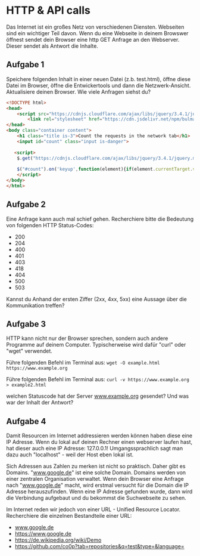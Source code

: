 HTTP & API calls
================

Das Internet ist ein großes Netz von verschiedenen Diensten. Webseiten sind ein wichtiger Teil davon. Wenn du eine Webseite in deinem Browswer öffnest sendet dein Browser eine http GET Anfrage an den Webserver. Dieser sendet als Antwort die Inhalte. 

Aufgabe 1
---------

Speichere folgenden Inhalt in einer neuen Datei (z.b. test.html), öffne diese Datei im Browser, öffne die Entwickertools und dann die Netzwerk-Ansicht. Aktualisiere deinen Browser. Wie viele Anfragen siehst du?

```html
<!DOCTYPE html>
<head>
    <script src="https://cdnjs.cloudflare.com/ajax/libs/jquery/3.4.1/jquery.min.js" ></script>
        <link rel="stylesheet" href="https://cdn.jsdelivr.net/npm/bulma@0.8.0/css/bulma.min.css">
</head>
<body class="container content">
    <h1 class="title is-3">Count the requests in the network tab</h1>
    <input id="count" class="input is-danger">
   
   <script>
    $.get("https://cdnjs.cloudflare.com/ajax/libs/jquery/3.4.1/jquery.min.js");
    
    $("#count").on('keyup',function(element){if(element.currentTarget.value==4){$("#count").removeClass("is-danger")$("#count").addClass("is-success")}else{$("#count").removeClass("is-success");$("#count").addClass("is-danger")}});
    </script>
</body>
</html>
```


Aufgabe 2
---------

Eine Anfrage kann auch mal schief gehen. Recherchiere bitte die Bedeutung von folgenden HTTP Status-Codes:

- 200
- 204
- 400
- 401
- 403
- 418
- 404
- 500
- 503

Kannst du Anhand der ersten Ziffer (2xx, 4xx, 5xx) eine Aussage über die Kommunikation treffen?


Aufgabe 3
---------

HTTP kann nicht nur der Browser sprechen, sondern auch andere Programme auf deinem Computer. Typischerweise wird dafür "curl" oder "wget" verwendet.

Führe folgenden Befehl im Terminal aus: ```wget -O example.html https://www.example.org```

Führe folgenden Befehl im Terminal aus:  ```curl -v https://www.example.org  > example2.html```

welchen Statuscode hat der Server www.example.org gesendet? Und was war der Inhalt der Antwort?


Aufgabe 4
---------

Damit Resourcen im Internet addressieren werden können haben diese eine IP Adresse. Wenn du lokal auf deinen Rechner einen webserver laufen hast, hat dieser auch eine IP Adresse: 127.0.0.1! Umgangssprachlich sagt man dazu auch "localhost" - weil der Host eben lokal ist.

Sich Adressen aus Zahlen zu merken ist nicht so praktisch. Daher gibt es Domains. "www.google.de" ist eine solche Domain. Domains werden von einer zentralen Organisation verwaltet. Wenn dein Browser eine Anfrage nach "www.google.de" macht, wird erstmal versucht für die Domain die IP Adresse herauszufinden. Wenn eine IP Adresse gefunden wurde, dann wird die Verbindung aufgebaut und du bekommst die Suchwebseite zu sehen.

Im Internet reden wir jedoch von einer URL - Unified Resource Locator. Recherchiere die einzelnen Bestandteile einer URL:

- www.google.de
- https://www.google.de
- https://de.wikipedia.org/wiki/Demo
- https://github.com/co0p?tab=repositories&q=test&type=&language=

